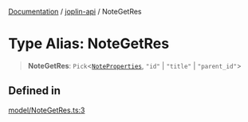 [Documentation](../../packages.md) / [joplin-api](../index.md) / NoteGetRes

# Type Alias: NoteGetRes

> **NoteGetRes**: `Pick`\<[`NoteProperties`](../interfaces/NoteProperties.md), `"id"` \| `"title"` \| `"parent_id"`\>

## Defined in

[model/NoteGetRes.ts:3](https://github.com/rxliuli/joplin-utils/blob/485409801cf7c952cfefe9e29020115fe6abec36/packages/joplin-api/src/model/NoteGetRes.ts#L3)
